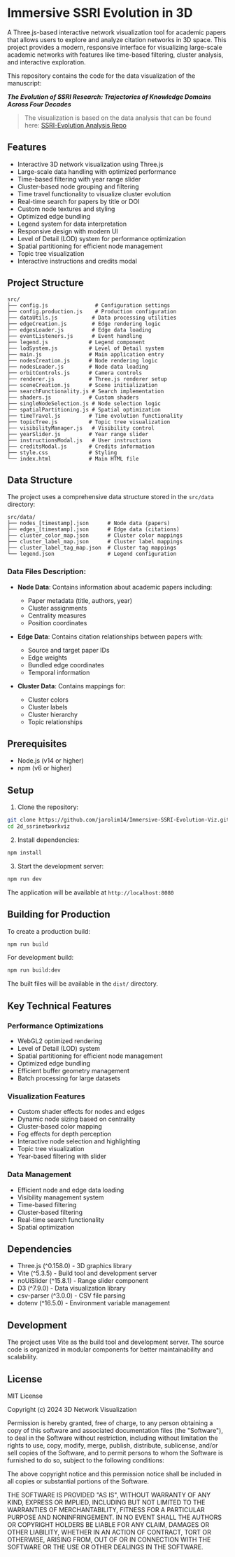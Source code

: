# Immersive SSRI Evolution in 3D

A Three.js-based interactive network visualization tool for academic papers that allows users to explore and analyze citation networks in 3D space. This project provides a modern, responsive interface for visualizing large-scale academic networks with features like time-based filtering, cluster analysis, and interactive exploration.

This repository contains the code for the data visualization of the manuscript:

**_The Evolution of SSRI Research: Trajectories of Knowledge Domains Across Four Decades_**

> The visualization is based on the data analysis that can be found here: [SSRI-Evolution Analysis Repo](https://github.com/jarolim14/SSRI-Evolution)


## Features

- Interactive 3D network visualization using Three.js
- Large-scale data handling with optimized performance
- Time-based filtering with year range slider
- Cluster-based node grouping and filtering
- Time travel functionality to visualize cluster evolution
- Real-time search for papers by title or DOI
- Custom node textures and styling
- Optimized edge bundling
- Legend system for data interpretation
- Responsive design with modern UI
- Level of Detail (LOD) system for performance optimization
- Spatial partitioning for efficient node management
- Topic tree visualization
- Interactive instructions and credits modal

## Project Structure

```
src/
├── config.js               # Configuration settings
├── config.production.js    # Production configuration
├── dataUtils.js           # Data processing utilities
├── edgeCreation.js        # Edge rendering logic
├── edgesLoader.js         # Edge data loading
├── eventListeners.js      # Event handling
├── legend.js             # Legend component
├── lodSystem.js          # Level of Detail system
├── main.js               # Main application entry
├── nodesCreation.js      # Node rendering logic
├── nodesLoader.js        # Node data loading
├── orbitControls.js      # Camera controls
├── renderer.js           # Three.js renderer setup
├── sceneCreation.js      # Scene initialization
├── searchFunctionality.js # Search implementation
├── shaders.js            # Custom shaders
├── singleNodeSelection.js # Node selection logic
├── spatialPartitioning.js # Spatial optimization
├── timeTravel.js         # Time evolution functionality
├── topicTree.js          # Topic tree visualization
├── visibilityManager.js   # Visibility control
├── yearSlider.js         # Year range slider
├── instructionsModal.js   # User instructions
├── creditsModal.js       # Credits information
├── style.css             # Styling
└── index.html            # Main HTML file
```

## Data Structure

The project uses a comprehensive data structure stored in the `src/data` directory:

```
src/data/
├── nodes_[timestamp].json      # Node data (papers)
├── edges_[timestamp].json      # Edge data (citations)
├── cluster_color_map.json      # Cluster color mappings
├── cluster_label_map.json      # Cluster label mappings
├── cluster_label_tag_map.json  # Cluster tag mappings
└── legend.json                 # Legend configuration
```

### Data Files Description:
- **Node Data**: Contains information about academic papers including:
  - Paper metadata (title, authors, year)
  - Cluster assignments
  - Centrality measures
  - Position coordinates

- **Edge Data**: Contains citation relationships between papers with:
  - Source and target paper IDs
  - Edge weights
  - Bundled edge coordinates
  - Temporal information

- **Cluster Data**: Contains mappings for:
  - Cluster colors
  - Cluster labels
  - Cluster hierarchy
  - Topic relationships

## Prerequisites

- Node.js (v14 or higher)
- npm (v6 or higher)

## Setup

1. Clone the repository:
```bash
git clone https://github.com/jarolim14/Immersive-SSRI-Evolution-Viz.git
cd 2d_ssrinetworkviz
```

2. Install dependencies:
```bash
npm install
```

3. Start the development server:
```bash
npm run dev
```

The application will be available at `http://localhost:8080`

## Building for Production

To create a production build:

```bash
npm run build
```

For development build:
```bash
npm run build:dev
```

The built files will be available in the `dist/` directory.

## Key Technical Features

### Performance Optimizations
- WebGL2 optimized rendering
- Level of Detail (LOD) system
- Spatial partitioning for efficient node management
- Optimized edge bundling
- Efficient buffer geometry management
- Batch processing for large datasets

### Visualization Features
- Custom shader effects for nodes and edges
- Dynamic node sizing based on centrality
- Cluster-based color mapping
- Fog effects for depth perception
- Interactive node selection and highlighting
- Topic tree visualization
- Year-based filtering with slider

### Data Management
- Efficient node and edge data loading
- Visibility management system
- Time-based filtering
- Cluster-based filtering
- Real-time search functionality
- Spatial optimization

## Dependencies

- Three.js (^0.158.0) - 3D graphics library
- Vite (^5.3.5) - Build tool and development server
- noUiSlider (^15.8.1) - Range slider component
- D3 (^7.9.0) - Data visualization library
- csv-parser (^3.0.0) - CSV file parsing
- dotenv (^16.5.0) - Environment variable management

## Development

The project uses Vite as the build tool and development server. The source code is organized in modular components for better maintainability and scalability.

## License

MIT License

Copyright (c) 2024 3D Network Visualization

Permission is hereby granted, free of charge, to any person obtaining a copy
of this software and associated documentation files (the "Software"), to deal
in the Software without restriction, including without limitation the rights
to use, copy, modify, merge, publish, distribute, sublicense, and/or sell
copies of the Software, and to permit persons to whom the Software is
furnished to do so, subject to the following conditions:

The above copyright notice and this permission notice shall be included in all
copies or substantial portions of the Software.

THE SOFTWARE IS PROVIDED "AS IS", WITHOUT WARRANTY OF ANY KIND, EXPRESS OR
IMPLIED, INCLUDING BUT NOT LIMITED TO THE WARRANTIES OF MERCHANTABILITY,
FITNESS FOR A PARTICULAR PURPOSE AND NONINFRINGEMENT. IN NO EVENT SHALL THE
AUTHORS OR COPYRIGHT HOLDERS BE LIABLE FOR ANY CLAIM, DAMAGES OR OTHER
LIABILITY, WHETHER IN AN ACTION OF CONTRACT, TORT OR OTHERWISE, ARISING FROM,
OUT OF OR IN CONNECTION WITH THE SOFTWARE OR THE USE OR OTHER DEALINGS IN THE
SOFTWARE.
